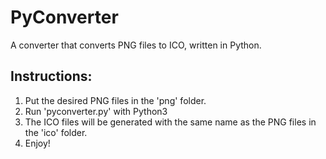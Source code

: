 # PyConverter
A converter that converts PNG files to ICO, written in Python.

## Instructions:
1. Put the desired PNG files in the 'png' folder.
2. Run 'pyconverter.py' with Python3
3. The ICO files will be generated with the same name as the PNG files in the 'ico' folder.
4. Enjoy!